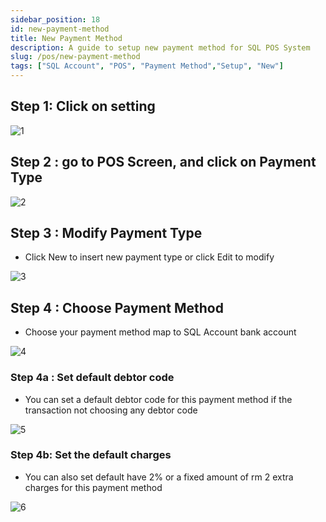 ```yaml
---
sidebar_position: 18
id: new-payment-method
title: New Payment Method
description: A guide to setup new payment method for SQL POS System
slug: /pos/new-payment-method
tags: ["SQL Account", "POS", "Payment Method","Setup", "New"]
---
```


## Step 1: Click on setting

![1](/img/pos/new-payment-method/1.png)

## Step 2 : go to POS Screen, and click on Payment Type

![2](/img/pos/new-payment-method/2.png)

## Step 3 : Modify Payment Type

- Click New to insert new payment type or click Edit to modify

![3](/img/pos/new-payment-method/3.png)

## Step 4 : Choose Payment Method

- Choose your payment method map to SQL Account bank account

![4](/img/pos/new-payment-method/4.png)

### Step 4a : Set default debtor code

- You can set a default debtor code for this payment method if the transaction not choosing any debtor code

![5](/img/pos/new-payment-method/5.png)

### Step 4b: Set the default charges

- You can also set default have 2% or a fixed amount of rm 2 extra charges for this payment method

![6](/img/pos/new-payment-method/6.png)

